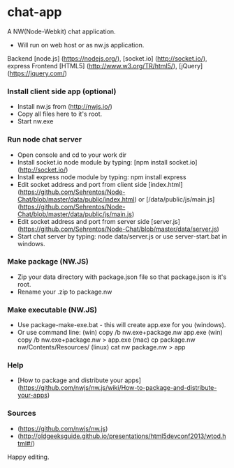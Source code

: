 chat-app
======================

A NW(Node-Webkit) chat application.
 - Will run on web host or as nw.js application.

Backend [node.js] (https://nodejs.org/), [socket.io] (http://socket.io/), express
Frontend [HTML5] (http://www.w3.org/TR/html5/), [jQuery] (https://jquery.com/)

### Install client side app (optional)
 - Install nw.js from (http://nwjs.io/)
 - Copy all files here to it's root.
 - Start nw.exe

### Run node chat server
 - Open console and cd to your work dir
 - Install socket.io node module by typing: [npm install socket.io] (http://socket.io/)
 - Install express node module by typing: npm install express
 - Edit socket address and port from client side [index.html] (https://github.com/Sehrentos/Node-Chat/blob/master/data/public/index.html) or [/data/public/js/main.js] (https://github.com/Sehrentos/Node-Chat/blob/master/data/public/js/main.js)
 - Edit socket address and port from server side [server.js] (https://github.com/Sehrentos/Node-Chat/blob/master/data/server.js)
 - Start chat server by typing: node data/server.js or use server-start.bat in windows.

### Make package (NW.JS)
 - Zip your data directory with package.json file so that package.json is it's root.
 - Rename your .zip to package.nw

### Make executable (NW.JS)
 - Use package-make-exe.bat - this will create app.exe for you (windows).
 - Or use command line:
 (win) copy /b nw.exe+package.nw app.exe
 (win) copy /b nw.exe+package.nw > app.exe
 (mac) cp package.nw nw/Contents/Resources/
 (linux) cat nw package.nw > app

### Help
 - [How to package and distribute your apps] (https://github.com/nwjs/nw.js/wiki/How-to-package-and-distribute-your-apps)

### Sources
 - (https://github.com/nwjs/nw.js)
 - (http://oldgeeksguide.github.io/presentations/html5devconf2013/wtod.html#/)

Happy editing.
